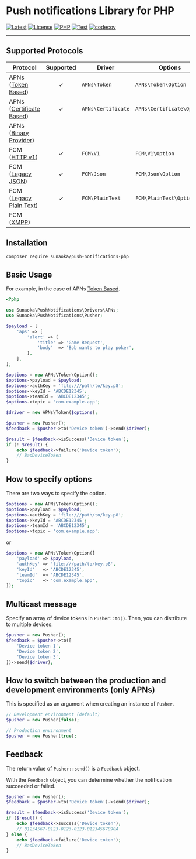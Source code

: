 # Push notifications Library for PHP

[![Latest](https://poser.pugx.org/sunaoka/push-notifications-php/v)](https://packagist.org/packages/sunaoka/push-notifications-php)
[![License](https://poser.pugx.org/sunaoka/push-notifications-php/license)](https://packagist.org/packages/sunaoka/push-notifications-php)
[![PHP](https://img.shields.io/packagist/php-v/sunaoka/push-notifications-php)](composer.json)
[![Test](https://github.com/sunaoka/push-notifications-php/actions/workflows/test.yml/badge.svg)](https://github.com/sunaoka/push-notifications-php/actions/workflows/test.yml)
[![codecov](https://codecov.io/gh/sunaoka/push-notifications-php/branch/develop/graph/badge.svg)](https://codecov.io/gh/sunaoka/push-notifications-php)

---

## Supported Protocols

| Protocol                   | Supported | Driver             | Options                   |
| -------------------------- | :-------: | ------------------ | ------------------------- |
| APNs ([Token Based])       |  &check;  | `APNs\Token`       | `APNs\Token\Option`       |
| APNs ([Certificate Based]) |  &check;  | `APNs\Certificate` | `APNs\Certificate\Option` |
| APNs ([Binary Provider])   |           |                    |                           |
| FCM ([HTTP v1])            |  &check;  | `FCM\V1`           | `FCM\V1\Option`           |
| FCM ([Legacy JSON])        |  &check;  | `FCM\Json`         | `FCM\Json\Option`         |
| FCM ([Legacy Plain Text])  |  &check;  | `FCM\PlainText`    | `FCM\PlainText\Option`    |
| FCM ([XMPP])               |           |                    |                           |

## Installation

```bash
composer require sunaoka/push-notifications-php
```

## Basic Usage

For example, in the case of APNs [Token Based].

```php
<?php

use Sunaoka\PushNotifications\Drivers\APNs;
use Sunaoka\PushNotifications\Pusher;

$payload = [
    'aps' => [
        'alert' => [
            'title' => 'Game Request',
            'body'  => 'Bob wants to play poker',
        ],
    ],
];

$options = new APNs\Token\Option();
$options->payload = $payload;
$options->authKey = 'file:///path/to/key.p8';
$options->keyId = 'ABCDE12345';
$options->teamId = 'ABCDE12345';
$options->topic = 'com.example.app';

$driver = new APNs\Token($options);

$pusher = new Pusher();
$feedback = $pusher->to('Device token')->send($driver);

$result = $feedback->isSuccess('Device token');
if (! $result) {
    echo $feedback->failure('Device token');
    // BadDeviceToken
}
```

## How to specify options

There are two ways to specify the option.

```php
$options = new APNs\Token\Option();
$options->payload = $payload;
$options->authKey = 'file:///path/to/key.p8';
$options->keyId = 'ABCDE12345';
$options->teamId = 'ABCDE12345';
$options->topic = 'com.example.app';
```

or

```php
$options = new APNs\Token\Option([
    'payload' => $payload,
    'authKey' => 'file:///path/to/key.p8',
    'keyId'   => 'ABCDE12345',
    'teamId'  => 'ABCDE12345',
    'topic'   => 'com.example.app',
]);
```

## Multicast message

Specify an array of device tokens in `Pusher::to()`.
Then, you can distribute to multiple devices.

```php
$pusher = new Pusher();
$feedback = $pusher->to([
    'Device token 1',
    'Device token 2',
    'Device token 3',
])->send($driver);
```

## How to switch between the production and development environments (only APNs)

This is specified as an argument when creating an instance of `Pusher`.

```php
// Development environment (default)
$pusher = new Pusher(false);
```

```php
// Production environment
$pusher = new Pusher(true);
```

## Feedback

The return value of `Pusher::send()` is a `Feedback` object.

With the `Feedback` object, you can determine whether the notification succeeded or failed.

```php
$pusher = new Pusher();
$feedback = $pusher->to('Device token')->send($driver);

$result = $feedback->isSuccess('Device token');
if ($result) {
    echo $feedback->success('Device token');
    // 01234567-0123-0123-0123-01234567890A
} else {
    echo $feedback->failure('Device token');
    // BadDeviceToken
}
```

[Token Based]: https://developer.apple.com/documentation/usernotifications/setting_up_a_remote_notification_server/establishing_a_token-based_connection_to_apns
[Certificate Based]: https://developer.apple.com/documentation/usernotifications/setting_up_a_remote_notification_server/establishing_a_certificate-based_connection_to_apns
[Binary Provider]: https://developer.apple.com/library/archive/documentation/NetworkingInternet/Conceptual/RemoteNotificationsPG/BinaryProviderAPI.html
[HTTP v1]: https://firebase.google.com/docs/reference/fcm/rest/v1/projects.messages/send
[Legacy JSON]: https://firebase.google.com/docs/cloud-messaging/http-server-ref#downstream-http-messages-json
[Legacy Plain Text]: https://firebase.google.com/docs/cloud-messaging/http-server-ref#downstream-http-messages-plain-text
[XMPP]: https://firebase.google.com/docs/cloud-messaging/xmpp-server-ref
